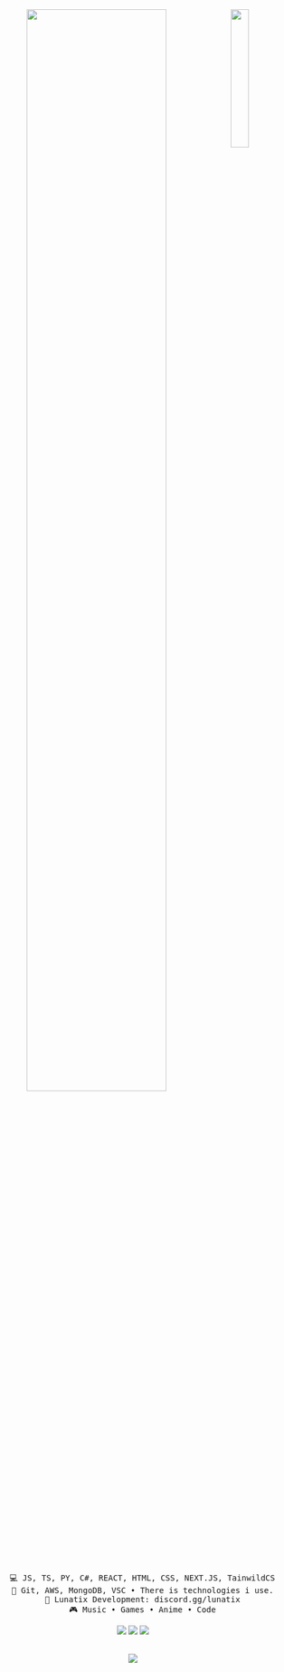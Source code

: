 <div align="center">
<img src="https://github.com/innng/innng/assets/26755058/5e0ce0fb-c544-4f8c-a307-5849165746d0" width="25%" align="right" />
<img src="https://readme-typing-svg.demolab.com?font=Inconsolata&weight=500&size=50&duration=4000&pause=300&color=A7A459&center=true&vCenter=true&multiline=true&repeat=false&random=false&width=1300&height=140&lines=Hello+hello;I'm+laschebest,+a+backend+developer" width="70%" />
<br><br>
  
<pre>
    💻 JS, TS, PY, C#, REACT, HTML, CSS, NEXT.JS, TainwildCSS • There is languages i know.
    🛅 Git, AWS, MongoDB, VSC • There is technologies i use.
    📖 Lunatix Development: discord.gg/lunatix
    🎮 Music • Games • Anime • Code
</pre>
    
[![](https://img.shields.io/badge/Instagram-E4405F?style=for-the-badge&logo=instagram&logoColor=white)](https://instagram.com/laschebest)
[![](https://img.shields.io/badge/GitHub-181717?style=for-the-badge&logo=github&logoColor=white)](https://github.com/laschebest)
[![](https://img.shields.io/badge/Discord-7289DA?style=for-the-badge&logo=discord&logoColor=white)](https://discord.gg/lunatix)
<br><br>



[![](https://komarev.com/ghpvc/?username=laschebest&color=blueviolet)](https://github.com/laschebest)

</div>

